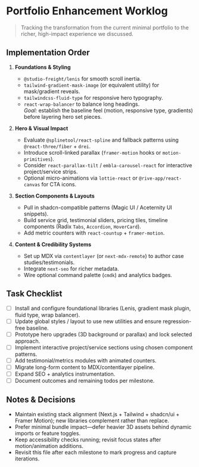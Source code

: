 # Portfolio Enhancement Worklog

> Tracking the transformation from the current minimal portfolio to the richer, high-impact experience we discussed.

## Implementation Order

1. **Foundations & Styling**  
   - `@studio-freight/lenis` for smooth scroll inertia.  
   - `tailwind-gradient-mask-image` (or equivalent utility) for mask/gradient reveals.  
   - `tailwindcss-fluid-type` for responsive hero typography.  
   - `react-wrap-balancer` to balance long headings.  
   _Goal:_ establish the baseline feel (motion, responsive type, gradients) before layering hero set pieces.

2. **Hero & Visual Impact**  
   - Evaluate `@splinetool/react-spline` and fallback patterns using `@react-three/fiber` + `drei`.  
   - Introduce scroll-linked parallax (`framer-motion` hooks or `motion-primitives`).  
   - Consider `react-parallax-tilt` / `embla-carousel-react` for interactive project/service strips.  
   - Optional micro-animations via `lottie-react` or `@rive-app/react-canvas` for CTA icons.

3. **Section Components & Layouts**  
   - Pull in shadcn-compatible patterns (Magic UI / Aceternity UI snippets).  
   - Build service grid, testimonial sliders, pricing tiles, timeline components (Radix `Tabs`, `Accordion`, `HoverCard`).  
   - Add metric counters with `react-countup` + `framer-motion`.

4. **Content & Credibility Systems**  
   - Set up MDX via `contentlayer` (or `next-mdx-remote`) to author case studies/testimonials.  
   - Integrate `next-seo` for richer metadata.  
   - Wire optional command palette (`cmdk`) and analytics badges.

## Task Checklist

- [ ] Install and configure foundational libraries (Lenis, gradient mask plugin, fluid type, wrap balancer).  
- [ ] Update global styles / layout to use new utilities and ensure regression-free baseline.  
- [ ] Prototype hero upgrades (3D background or parallax) and lock selected approach.  
- [ ] Implement interactive project/service sections using chosen component patterns.  
- [ ] Add testimonial/metrics modules with animated counters.  
- [ ] Migrate long-form content to MDX/contentlayer pipeline.  
- [ ] Expand SEO + analytics instrumentation.  
- [ ] Document outcomes and remaining todos per milestone.

## Notes & Decisions

- Maintain existing stack alignment (Next.js + Tailwind + shadcn/ui + Framer Motion); new libraries complement rather than replace.  
- Prefer minimal bundle impact—defer heavier 3D assets behind dynamic imports or feature toggles.  
- Keep accessibility checks running; revisit focus states after motion/animation additions.  
- Revisit this file after each milestone to mark progress and capture iterations.

